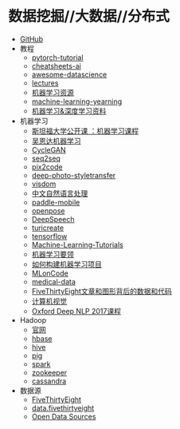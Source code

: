 #   数据挖掘//大数据//分布式


-   [GitHub](https://github.com/collections/machine-learning)
-   教程
    -   [pytorch-tutorial](https://github.com/yunjey/pytorch-tutorial)
    -   [cheatsheets-ai](https://github.com/kailashahirwar/cheatsheets-ai)
    -   [awesome-datascience](https://github.com/bulutyazilim/awesome-datascience)
    -   [lectures](https://github.com/oxford-cs-deepnlp-2017/lectures)
    -   [机器学习资源](https://github.com/allmachinelearning/MachineLearning)
    -   [machine-learning-yearning](https://github.com/xiaqunfeng/machine-learning-yearning)
    -   [机器学习&深度学习资料](https://github.com/ty4z2008/Qix)
-   机器学习
    -   [斯坦福大学公开课 ：机器学习课程](http://open.163.com/special/opencourse/machinelearning.html)
    -   [吴恩达机器学习](https://github.com/fengdu78)
    -   [CycleGAN](https://github.com/junyanz/CycleGAN)
    -   [seq2seq](https://github.com/google/seq2seq)
    -   [pix2code](https://github.com/tonybeltramelli/pix2code)
    -   [deep-photo-styletransfer](https://github.com/luanfujun/deep-photo-styletransfer)
    -   [visdom](https://github.com/facebookresearch/visdom)
    -   [中文自然语言处理](https://github.com/FudanNLP/fnlp)
    -   [paddle-mobile](https://github.com/PaddlePaddle/paddle-mobile)
    -   [openpose](https://github.com/CMU-Perceptual-Computing-Lab/openpose)
    -   [DeepSpeech](https://github.com/mozilla/DeepSpeech)
    -   [turicreate](https://github.com/apple/turicreate)
    -   [tensorflow](https://github.com/tensorflow/tensorflow)
    -   [Machine-Learning-Tutorials](https://github.com/ujjwalkarn/Machine-Learning-Tutorials)
    -   [机器学习要领](https://github.com/AlbertHG/Machine-Learning-Yearning-Chinese-ver)
    -   [如何构建机器学习项目](https://github.com/yucc2018/machine-learning-yearning)
    -   [MLonCode](https://github.com/src-d/awesome-machine-learning-on-source-code)
    -   [medical-data](https://github.com/beamandrew/medical-data)
    -   [FiveThirtyEight文章和图形背后的数据和代码](https://github.com/fivethirtyeight/data)
    -   [计算机视觉](https://github.com/jbhuang0604/awesome-computer-vision)
    -   [Oxford Deep NLP 2017课程](https://github.com/oxford-cs-deepnlp-2017/lectures)
-   Hadoop
    -   [官网](http://hadoop.apache.org/)
    -   [hbase](http://hbase.apache.org/)
    -   [hive](http://hive.apache.org/)
    -   [pig](http://pig.apache.org/)
    -   [spark](http://spark.apache.org/)
    -   [zookeeper](http://zookeeper.apache.org/)
    -   [cassandra](http://cassandra.apache.org/)
-   数据源
    -   [FiveThirtyEight](https://github.com/fivethirtyeight/)
    -   [data.fivethirtyeight](https://github.com/fivethirtyeight/data)
    -   [Open Data Sources](https://github.com/datasciencemasters/data)

